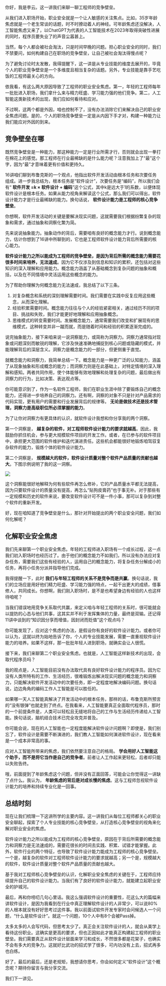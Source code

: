 你好，我是李云。这一讲我们来聊一聊工程师的竞争壁垒。

从我们进入职场开始，职业安全就是一个让人敏感的关注焦点。比如，35岁年龄焦虑就是一个老生常谈的话题，时不时撩动着人的神经。可年龄焦虑还没解决，人工智能焦虑又来了，以ChatGPT为代表的人工智能技术在2023年取得突破性进展的同时，程序员要失业了的声音尘嚣甚上。

当然，每个人都会被社会淘汰，只是时间早晚的问题。担心职业安全的同时，我们不禁要问，如何构建自己在职场的竞争壁垒，让自己被社会淘汰得慢点呢？

为了避免讨论时太发散，我得提醒下，这一讲是从专业技能的维度去展开的，毕竟个人的职业竞争壁垒是一个多维度且相当复杂的话题。另外，专业技能是靠手艺吃饭的工程师最关心的方向。

依我看，有这么两大原因导致了工程师的职业安全焦虑。第一，年轻的工程师每年一批批进入职场，我们拿什么来与精力旺盛、学习能力强的他们竞争。第二，人工智能这类新技术的出现，我们应如何看待和应对。

不过啊，这两个都是外因，咱也控制不了，没有办法消除它们来解决自己的职业安全焦虑问题。是的，个人的职场竞争壁垒一定是从内因下手才对，构建一种能力让我们能应对外因的到来。

## 竞争壁垒在哪

既然竞争壁垒是一种能力，那这种能力一定是行业所需才行，否则就会出现一拳打在棉花上的感觉。那工程师在行业最稀缺的是什么能力呢？注意我加上了“最”这个字，因为“最”才意味着更有价值和更持久。

16讲咱们聊到布鲁克斯的一个观点，他指出软件开发活动由根本任务和次要任务组成。进一步我总结为，根本任务是“软件设计”，次要任务是“编码”，所以我们会有“ **软件开发 =k × 软件设计 + 编码**”这个公式，其中k是远大于1的系数，以便体现软件设计是根本任务。如果从能力视角来解读这个公式，那么我们可以得出，软件设计能力才是行业最稀缺的能力。换句话说， **软件设计能力是工程师的核心竞争壁垒**。

你想啊，软件开发活动的关键是要解决现实问题，这就需要我们根据纷繁复杂的现象和需求，通过抽象和洞察化繁为简。

先来说说抽象能力。抽象动作的背后，需要咱有良好的概念能力才行。说到概念能力，估计你想到了16讲中所聊到的，它也是工程师软件设计能力背后所需要的核心能力。

**软件设计能力之所以能成为工程师的竞争壁垒，是因为背后所需的概念能力需要花很多时间来培养，无法速成**。因为它不仅涉及到信息和知识的累积，还包括对这些知识的深入理解和应用能力。概念能力涵盖了从基础概念到复杂问题的抽象和概括，以及在不同情境中灵活运用这些概念的能力。

为了帮助你理解为何概念能力无法速成，我总结了以下三条。

1. 对复杂概念和系统的深刻理解需要时间。我们需要在实践中反复应用这些概念，从而深化理解。
2. 经验积累需要时间。概念能力往往与个人的经验紧密相关，通过经历不同的项目、挑战和失败，我们才能更好地理解和应用抽象概念。
3. 思维模式的转变需要时间。发展概念能力，通常需要我们改变和扩展现有的思维模式，这种转变并非一蹴而就，而是随着时间和经验的积累逐渐完成的。

说完抽象能力，接下来咱来说一说洞察能力，或简称为洞察力。洞察力通常指对现象或问题深刻而敏锐的理解，它涉及快速准确地捕捉到核心问题或隐藏的模式，并能理解背后的深层含义。洞察力是概念能力的一部分，但更侧重于直觉。

就概念能力和洞察力，我简单总结一下。概念能力是一种更广泛的认知能力，涵盖了从现象抽象和形成概念的能力；而洞察力则是在此基础上，对特定情境的深入理解和感知。两者共同作用，使个体能够有效地理解和处理复杂的问题，最后做出有洞察力的行为，比如决策、表达观点等。

你可能意识到了，作为一名软件工程师，我们在职业生涯中除了要锻炼自己的概念能力，还得进一步培养自己的洞察力。还有啊，洞察的对象不只是针对产品需求的代码实现，更有用户的需要和行业发展背后的规律等。 **无论是做技术还是技术管理，洞察力是高级职位所必须掌握的能力**。

为了让你对洞察力有更具体的认识，就软件设计我想和你分享我的两个洞察。

第一个洞察是， **越复杂的软件，对工程师软件设计能力的要求就越高**。因此，我鼓励你抓住机会，参与更大规模软件项目的开发工作。或者，在已参与的软件项目中，承担更大范围的软件维护和迭代演进责任。这些机会都能很好地锻炼咱驾驭复杂软件的能力，锻炼个体的软件设计能力。

第二个洞察是， **规模越大的软件，软件设计质量对整个软件产品质量的贡献也越大**。下图示例说明了我的这一洞察。

![](https://static001.geekbang.org/resource/image/14/16/146e73b86b7666a835fda90a95aebc16.jpg?wh=4000x2251)

这个洞察能很好地解释为何有些软件再怎么修补，它的产品质量水平都无法提高，因为只要软件设计的质量没有提高，再怎么“贴狗皮膏药”也于事无补。对于那些有一定规模和历史的软件来说，要改变软件设计可不是一件小事，那可以复杂到对整个软件的重新开发。

好，现在咱知道了竞争壁垒是什么，那针对开始提出的两个职业安全问题，我们如何化解呢？

## 化解职业安全焦虑

我们先来聊第一个职业安全焦虑。年轻的工程师进入职场有一个成长过程，这一点我们初入职场时也经历过了。由于他们的概念能力不如我们，所以没有办法应对复杂任务，需要我们这些有经验的人，运用自己的概念能力，将复杂任务分解成小的任务，再将小任务分派并指导他们完成。

我得提醒一下，此时 **我们与年轻工程师的关系不是竞争而是共赢**。换句话说，我们的立场应是用好他们精力旺盛、学习能力强的特点，一起干出更大的成绩，借事修人，共同成长。你想啊，我们刚入职场时，是不是也希望身边有经验的人也这样待咱呢？

当我们错误地用竞争关系取代共赢，来定义咱与年轻工程师的关系时，很可能就会以提防的心态与他们共事，这其实并不利于发挥集体的力量，最终是双输。还记得11讲中谈到的“知识因分享而增值，因封闭而贬值”这个观点吗？

你可能发现了，应对这个焦虑的办法，是假设你有良好的软件设计能力。或者你可以认为，这就以终为始地告诉了你，个人的专业技能发展，需要一直重视软件设计能力的培养。如果不这样，那一批批年轻人进到职场，就确实会让人很慌。

接下来，我们来聊第二个职业安全焦虑。也就是，人工智能这样新技术的出现，会取代程序员吗？

我的观点是，人工智能目前没有办法取代具有良好软件设计能力的程序员。因为它没有人类所特有的工作、生活经历，很难锻炼出解决现实问题的概念能力和洞察力，只能解决软件开发活动中的次要任务，即一定程度地解决编码问题。换句话说，边边角角的编码工作人工智能是可以胜任的。

如果哪一天人工智能真解决了开发活动中的根本任务，那样的话，布鲁克斯所预言的“没有银弹”也就走到了终点。在我看来，人工智能要真正全面取代程序员，那时的一个前提条件是，人类可以轻松且无缝地将自己的工作与生活经历传递给人工智能。换句话说，脑机结合技术已完全攻克并普及。

你可能会说，现在的人工智能也一定程度能解决软件设计问题啊？即使是，我们别忘了，软件设计是需要不断演进的，我们教人工智能如何演进软件设计，现在看来是一个成本非常高的事。

应对人工智能所带来的焦虑，我们依然要注意自己的格局。 **学会用好人工智能这个助手，而不是将它当作是自己的竞争者**。前者让人工作起来更轻松，后者却只能以失败告终。

哦，前面提到了年龄焦虑这个问题，但并没有正面回答，可能会让你觉得这一讲缺了点什么。我认为， **年龄焦虑的背后是对成长慢的焦虑**。这与工程师忽视软件设计能力的培养和持续专业化是一回事。

## 总结时刻

现在让我们梳理一下这讲所学的主要内容。这一讲我们从每位工程师都关心的职业安全聊起，探索了个人专业技能的核心竞争壁垒，从打造核心竞争壁垒的视角来化解对职业安全的焦虑。

软件设计能力之所以能成为工程师的核心竞争壁垒，原因在于背后所需要的概念能力和洞察力是无法速成的，需要花很长的时间去实践、积累、试错才能掌握。此外，软件行业的两个特征，也导致了软件设计能力能成为工程师的核心竞争壁垒。一个是，越复杂的软件对工程师软件设计能力的要求就越高；另一个是，规模越大的软件，软件设计质量对整个软件产品质量的贡献也越大。

基于我对工程师核心竞争壁垒的认识，化解职业安全焦虑的关键在于，工程师应持续提升自己的软件设计能力。当我们有了良好的软件设计能力，就能建立起职业安全的护城河。

最后，再和你唠叨几句心里话。我这么强调软件设计的重要性，花这么大的篇幅来讲软件设计，是因为我看到在行业中真正理解软件设计的人非常少，可以说80%的人根本就没有好好思考过这件事。我以前面试软件开发专家时会问候选人一个问题，“什么是软件设计”。就这一个问题，10个人中有8个会被Pass掉。

太多太多的人会写代码，但思考太少了。真正会关注软件设计的人，就会从美学上看待这份职业。这确实是更高的要求，但也正因如此才能真正构建起工程师的职业壁垒。我们需要真正从软件设计层面来学习和成长，不然很多都是花架子，也确实不会有多大的竞争力。这就好比武功的招式学了很多，可内功没有上去，招式再多也白练。

好了，最后的最后，还是老规矩，我想请你思考，你会如何定义“软件设计”这个概念呢？期待你留言与我分享交流。

我们下一讲见。